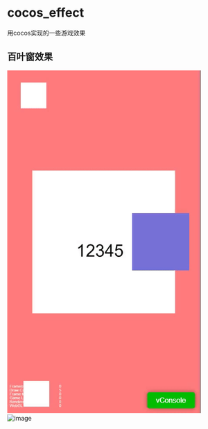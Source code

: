 # cocos_effect 
用cocos实现的一些游戏效果

## 百叶窗效果 ##
![image](https://github.com/a6166231/cocos_effect/blob/main/doc/WindowShades/demo/1.gif)
![image](https://github.com/a6166231/cocos_effect/doc/WindowShades/demo/2.gif)
